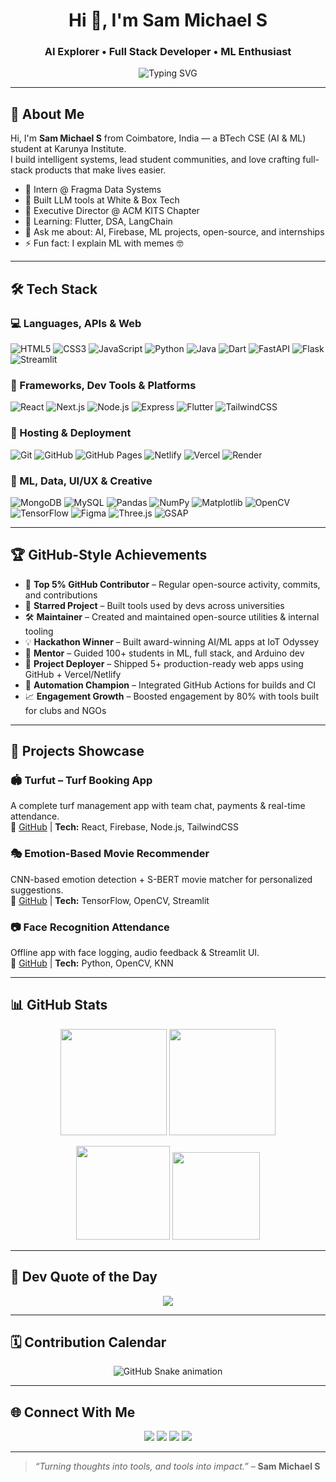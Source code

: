 <h1 align="center">Hi 👋, I'm Sam Michael S</h1>
<h3 align="center">AI Explorer • Full Stack Developer • ML Enthusiast</h3>

<p align="center">
  <img src="https://readme-typing-svg.herokuapp.com?font=Fira+Code&size=22&pause=1000&color=00FFDD&center=true&vCenter=true&width=1000&lines=AI+Enthusiast+%7C+Full+Stack+Dev+%7C+Tech+Mentor;React%2C+FastAPI%2C+Firebase+%7C+ML+and+LLM+Projects;Hackathon+Champion+%7C+Open+Source+Contributor" alt="Typing SVG" />
</p>


---

## 🚀 About Me

Hi, I'm **Sam Michael S** from Coimbatore, India — a BTech CSE (AI & ML) student at Karunya Institute.  
I build intelligent systems, lead student communities, and love crafting full-stack products that make lives easier.

- 🔭 Intern @ Fragma Data Systems  
- 🧠 Built LLM tools at White & Box Tech  
- 👑 Executive Director @ ACM KITS Chapter  
- 🌱 Learning: Flutter, DSA, LangChain  
- 💬 Ask me about: AI, Firebase, ML projects, open-source, and internships  
- ⚡ Fun fact: I explain ML with memes 🤓  

---

## 🛠 Tech Stack

### 💻 Languages, APIs & Web
![HTML5](https://img.shields.io/badge/HTML5-E34F26?style=for-the-badge&logo=html5&logoColor=white)
![CSS3](https://img.shields.io/badge/CSS3-1572B6?style=for-the-badge&logo=css3&logoColor=white)
![JavaScript](https://img.shields.io/badge/JavaScript-F7DF1E?style=for-the-badge&logo=javascript&logoColor=black)
![Python](https://img.shields.io/badge/Python-14354C?style=for-the-badge&logo=python&logoColor=white)
![Java](https://img.shields.io/badge/Java-ED8B00?style=for-the-badge&logo=java&logoColor=white)
![Dart](https://img.shields.io/badge/Dart-0175C2?style=for-the-badge&logo=dart&logoColor=white)
![FastAPI](https://img.shields.io/badge/FastAPI-009688?style=for-the-badge&logo=fastapi)
![Flask](https://img.shields.io/badge/Flask-000000?style=for-the-badge&logo=flask)
![Streamlit](https://img.shields.io/badge/Streamlit-FF4B4B?style=for-the-badge&logo=streamlit&logoColor=white)

### 🔧 Frameworks, Dev Tools & Platforms
![React](https://img.shields.io/badge/React-20232A?style=for-the-badge&logo=react)
![Next.js](https://img.shields.io/badge/Next.js-000000?style=for-the-badge&logo=next.js)
![Node.js](https://img.shields.io/badge/Node.js-339933?style=for-the-badge&logo=nodedotjs)
![Express](https://img.shields.io/badge/Express.js-404D59?style=for-the-badge)
![Flutter](https://img.shields.io/badge/Flutter-02569B?style=for-the-badge&logo=flutter)
![TailwindCSS](https://img.shields.io/badge/Tailwind_CSS-38B2AC?style=for-the-badge&logo=tailwind-css)

### 🔗 Hosting & Deployment
![Git](https://img.shields.io/badge/Git-F05032?style=for-the-badge&logo=git&logoColor=white)
![GitHub](https://img.shields.io/badge/GitHub-181717?style=for-the-badge&logo=github)
![GitHub Pages](https://img.shields.io/badge/GitHub_Pages-121013?style=for-the-badge&logo=github)
![Netlify](https://img.shields.io/badge/Netlify-00C7B7?style=for-the-badge&logo=netlify)
![Vercel](https://img.shields.io/badge/Vercel-000000?style=for-the-badge&logo=vercel)
![Render](https://img.shields.io/badge/Render-46E3B7?style=for-the-badge&logo=render)

### 🧠 ML, Data, UI/UX & Creative
![MongoDB](https://img.shields.io/badge/MongoDB-4EA94B?style=for-the-badge&logo=mongodb)
![MySQL](https://img.shields.io/badge/MySQL-00758F?style=for-the-badge&logo=mysql)
![Pandas](https://img.shields.io/badge/Pandas-150458?style=for-the-badge&logo=pandas)
![NumPy](https://img.shields.io/badge/NumPy-013243?style=for-the-badge&logo=numpy)
![Matplotlib](https://img.shields.io/badge/Matplotlib-ffffff?style=for-the-badge&logo=matplotlib&logoColor=black)
![OpenCV](https://img.shields.io/badge/OpenCV-5C3EE8?style=for-the-badge&logo=opencv)
![TensorFlow](https://img.shields.io/badge/TensorFlow-FF6F00?style=for-the-badge&logo=tensorflow)
![Figma](https://img.shields.io/badge/Figma-F24E1E?style=for-the-badge&logo=figma)
![Three.js](https://img.shields.io/badge/Three.js-000000?style=for-the-badge&logo=three.js)
![GSAP](https://img.shields.io/badge/GSAP-88CE02?style=for-the-badge&logo=greensock)

---

## 🏆 GitHub-Style Achievements

- 🏅 **Top 5% GitHub Contributor** – Regular open-source activity, commits, and contributions  
- 🌟 **Starred Project** – Built tools used by devs across universities  
- 🛠️ **Maintainer** – Created and maintained open-source utilities & internal tooling  
- 💡 **Hackathon Winner** – Built award-winning AI/ML apps at IoT Odyssey  
- 💬 **Mentor** – Guided 100+ students in ML, full stack, and Arduino dev  
- 🚀 **Project Deployer** – Shipped 5+ production-ready web apps using GitHub + Vercel/Netlify  
- 🎯 **Automation Champion** – Integrated GitHub Actions for builds and CI  
- 📈 **Engagement Growth** – Boosted engagement by 80% with tools built for clubs and NGOs

---

## 📌 Projects Showcase

### 🏟️ Turfut – Turf Booking App  
A complete turf management app with team chat, payments & real-time attendance.  
🔗 [GitHub](https://github.com/sms32) | **Tech:** React, Firebase, Node.js, TailwindCSS

### 🎭 Emotion-Based Movie Recommender  
CNN-based emotion detection + S-BERT movie matcher for personalized suggestions.  
🔗 [GitHub](https://github.com/sms32) | **Tech:** TensorFlow, OpenCV, Streamlit

### 📷 Face Recognition Attendance  
Offline app with face logging, audio feedback & Streamlit UI.  
🔗 [GitHub](https://github.com/sms32) | **Tech:** Python, OpenCV, KNN

---

## 📊 GitHub Stats

<p align="center">
  <img src="https://github-readme-stats.vercel.app/api?username=sms32&show_icons=true&theme=radical" height="170px"/>
  <img src="https://github-readme-streak-stats.herokuapp.com/?user=sms32&theme=radical" height="170px"/>
</p>

<p align="center">
  <img src="https://github-readme-stats.vercel.app/api/top-langs/?username=sms32&layout=compact&theme=radical" height="150px"/>
  <img src="https://github-profile-trophy.vercel.app/?username=sms32&theme=radical&row=1&column=6" height="140px"/>
</p>

---

## 🧠 Dev Quote of the Day

<p align="center">
  <img src="https://quotes-github-readme.vercel.app/api?type=horizontal&theme=radical" />
</p>

---

## 🗓️ Contribution Calendar

<p align="center">
  <img src="https://github.com/sms32/sms32/blob/output/github-contribution-grid-snake.svg" alt="GitHub Snake animation" />
</p>

---

## 🌐 Connect With Me

<p align="center">
  <a href="mailto:sammichael216@gmail.com"><img src="https://img.shields.io/badge/Gmail-D14836?style=for-the-badge&logo=gmail&logoColor=white"></a>
  <a href="https://linkedin.com/in/sam-michael-s-81386b2b3"><img src="https://img.shields.io/badge/LinkedIn-0A66C2?style=for-the-badge&logo=linkedin&logoColor=white"></a>
  <a href="https://github.com/sms32"><img src="https://img.shields.io/badge/GitHub-181717?style=for-the-badge&logo=github&logoColor=white"></a>
  <a href="https://sammichaels.netlify.app"><img src="https://img.shields.io/badge/Portfolio-000000?style=for-the-badge&logo=vercel&logoColor=white"></a>
</p>

---

> _“Turning thoughts into tools, and tools into impact.”_ – **Sam Michael S**
